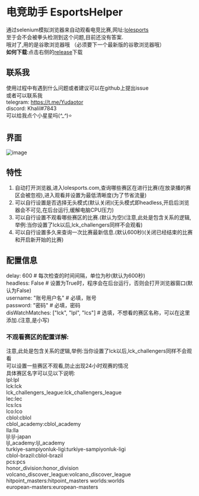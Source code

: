 # 电竞助手 EsportsHelper
通过selenium模拟浏览器来自动观看电竞比赛,网址:[lolesports](lolesports.com)  
至于会不会被拳头检测到这个问题,目前还没有答案.  
哦对了,用的是谷歌浏览器哦 （必须要下一个最新版的谷歌浏览器哦）  
**如何下载**:点击右侧的[release](https://github.com/Yudaotor/EsportsHelper/releases)下载
## 联系我
使用过程中有遇到什么问题或者建议可以在github上提出issue  
或者可以联系我  
telegram: https://t.me/Yudaotor  
discord: Khalil#7843  
可以给我点个小星星吗(*^_^*)⭐  
## 界面
![image](https://user-images.githubusercontent.com/87225219/227703640-4ddeb386-36c8-4940-87bd-8af654d377a8.png)


## 特性
1. 自动打开浏览器,进入lolesports.com,查询哪些赛区在进行比赛(在放录播的赛区会被忽视),进入观看并设置为最低清晰度(为了节省流量)
2. 可以自行设置是否选择无头模式(默认关闭)(无头模式即headless,开启后浏览器会不可见,在后台运行,缓解电脑CPU压力)
3. 可以自行设置不观看哪些赛区的比赛.(默认为空)(注意,此处是包含关系的逻辑,举例:当你设置了lck以后,lck_challengers同样不会观看)
4. 可以自行设置多久来查询一次比赛最新信息.(默认600秒)(关闭已经结束的比赛和开启新开始的比赛)

## 配置信息

delay: 600                    # 每次检查的时间间隔，单位为秒(默认为600秒)  
headless: False              # 设置为True时，程序会在后台运行，否则会打开浏览器窗口(默认为False)  
username: "账号用户名"        # 必填，账号  
password: "密码"  # 必填，密码  
disWatchMatches: ["lck", "lpl", "lcs"] # 选填，不想看的赛区名称，可以在这里添加.(注意,是小写)  
### 不观看赛区的配置详解:
注意,此处是包含关系的逻辑,举例:当你设置了lck以后,lck_challengers同样不会观看  
可以设置一些赛区不观看,防止出现24小时观赛的情况  
具体赛区名字可以见以下说明:  
lpl:lpl  
lck:lck  
lck_challengers_league:lck_challengers_league  
lec:lec  
lcs:lcs  
lco:lco  
cblol:cblol  
cblol_academy:cblol_academy  
lla:lla  
ljl:ljl-japan  
ljl_academy:ljl_academy  
turkiye-sampiyonluk-ligi:turkiye-sampiyonluk-ligi  
cblol-brazil:cblol-brazil  
pcs:pcs  
honor_division:honor_division  
volcano_discover_league:volcano_discover_league  
hitpoint_masters:hitpoint_masters 
worlds:worlds  
european-masters:european-masters  
